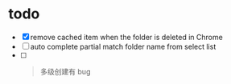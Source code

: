 # todo

- [x] remove cached item when the folder is deleted in Chrome
- [ ] auto complete partial match folder name from select list
- [ ] > 多级创建有 bug
